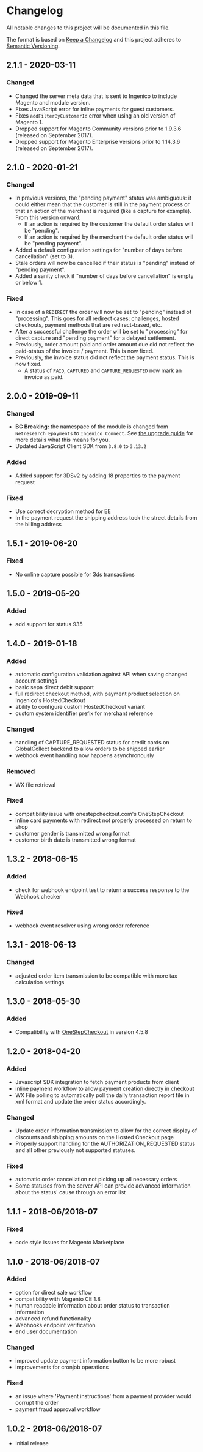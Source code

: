 # Changelog
All notable changes to this project will be documented in this file.

The format is based on [Keep a Changelog](http://keepachangelog.com/en/1.0.0/)
and this project adheres to [Semantic Versioning](http://semver.org/spec/v2.0.0.html).

## 2.1.1 - 2020-03-11

### Changed

- Changed the server meta data that is sent to Ingenico to include Magento and module version.
- Fixes JavaScript error for inline payments for guest customers.
- Fixes `addFilterByCustomerId` error when using an old version of Magento 1.
- Dropped support for Magento Community versions prior to 1.9.3.6 (released on September 2017).
- Dropped support for Magento Enterprise versions prior to 1.14.3.6 (released on September 2017).

## 2.1.0 - 2020-01-21

### Changed

- In previous versions, the "pending payment" status was ambiguous: it could either mean that the customer is still in the payment process or that an action of the merchant is required (like a capture for example). From this version onward:
    - If an action is required by the customer the default order status will be "pending".
    - If an action is required by the merchant the default order status will be "pending payment".
- Added a default configuration settings for "number of days before cancellation" (set to 3).
- Stale orders will now be cancelled if their status is "pending" instead of "pending payment".
- Added a sanity check if "number of days before cancellation" is empty or below 1. 

### Fixed

- In case of a `REDIRECT` the order will now be set to "pending" instead of "processing". This goes for all redirect cases: challenges, hosted checkouts, payment methods that are redirect-based, etc.
- After a successful challenge the order will be set to "processing" for direct capture and "pending payment" for a delayed settlement.
- Previously, order amount paid and order amount due did not reflect the paid-status of the invoice / payment. This is now fixed.
- Previously, the invoice status did not reflect the payment status. This is now fixed.
    - A status of `PAID`, `CAPTURED` and `CAPTURE_REQUESTED` now mark an invoice as paid.

## 2.0.0 - 2019-09-11

###  Changed

- **BC Breaking:** the namespace of the module is changed from `Netresearch_Epayments` to `Ingenico_Connect`. See [the upgrade guide](UPGRADE.md) for more details what this means for you.
- Updated JavaScript Client SDK from `3.8.0` to `3.13.2`

### Added

- Added support for 3DSv2 by adding 18 properties to the payment request

### Fixed

- Use correct decryption method for EE
- In the payment request the shipping address took the street details from the billing address

## 1.5.1 - 2019-06-20

### Fixed

- No online capture possible for 3ds transactions

## 1.5.0 - 2019-05-20

### Added

- add support for status 935

## 1.4.0 - 2019-01-18

### Added
- automatic configuration validation against API when saving changed account settings
- basic sepa direct debit support
- full redirect checkout method, with payment product selection on Ingenico's HostedCheckout
- ability to configure custom HostedCheckout variant
- custom system identifier prefix for merchant reference

### Changed
- handling of CAPTURE_REQUESTED status for credit cards on GlobalCollect backend to allow orders to be shipped earlier
- webhook event handling now happens asynchronously

### Removed
- WX file retrieval

### Fixed
- compatibility issue with onestepcheckout.com's OneStepCheckout
- inline card payments with redirect not properly processed on return to shop
- customer gender is transmitted wrong format
- customer birth date is transmitted wrong format

## 1.3.2 - 2018-06-15

### Added
- check for webhook endpoint test to return a success response to the Webhook checker

### Fixed
- webhook event resolver using wrong order reference

## 1.3.1 - 2018-06-13

### Changed
- adjusted order item transmission to be compatible with more tax calculation settings

## 1.3.0 - 2018-05-30

### Added
- Compatibility with [OneStepCheckout](https://www.onestepcheckout.com/) in version 4.5.8

## 1.2.0 - 2018-04-20

### Added
- Javascript SDK integration to fetch payment products from client
- inline payment workflow to allow payment creation directly in checkout
- WX File polling to automatically poll the daily transaction report file in xml format and update the order status accordingly.

### Changed
- Update order information transmission to allow for the correct display of discounts and shipping amounts on the Hosted Checkout page
- Properly support handling for the AUTHORIZATION_REQUESTED status and all other previously not supported statuses.

### Fixed
- automatic order cancellation not picking up all necessary orders
- Some statuses from the server API can provide advanced information about the status' cause through an error list

## 1.1.1 - 2018-06/2018-07

### Fixed
- code style issues for Magento Marketplace

## 1.1.0 - 2018-06/2018-07

### Added
- option for direct sale workflow
- compatibility with Magento CE 1.8
- human readable information about order status to transaction information
- advanced refund functionality
- Webhooks endpoint verification
- end user documentation

### Changed
- improved update payment information button to be more robust
- improvements for cronjob operations

### Fixed
- an issue where 'Payment instructions' from a payment provider would corrupt the order
- payment fraud approval workflow

## 1.0.2 - 2018-06/2018-07
- Initial release
